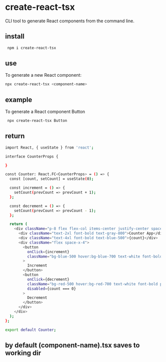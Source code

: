 # create-react-tsx

CLI tool to generate React components from the command line.

## install 

```bash
 npm i create-react-tsx
```

## use

To generate a new React component:

```bash
npx create-react-tsx <component-name>
```

## example 

To generate a React component Button

```bash
 npx create-react-tsx Button
```

## return

```bash
import React, { useState } from 'react';

interface CounterProps {

}

const Counter: React.FC<CounterProps> = () => {
  const [count, setCount] = useState(0);

  const increment = () => {
    setCount(prevCount => prevCount + 1);
  };

  const decrement = () => {
    setCount(prevCount => prevCount - 1);
  };

  return (
    <div className="p-8 flex flex-col items-center justify-center space-y-4">
      <div className="text-2xl font-bold text-gray-800">Counter App</div>
      <div className="text-4xl font-bold text-blue-500">{count}</div>
      <div className="flex space-x-4">
        <button
          onClick={increment}
          className="bg-blue-500 hover:bg-blue-700 text-white font-bold py-2 px-4 rounded"
        >
          Increment
        </button>
        <button
          onClick={decrement}
          className="bg-red-500 hover:bg-red-700 text-white font-bold py-2 px-4 rounded"
          disabled={count === 0}
        >
          Decrement
        </button>
      </div>
    </div>
  );
};

export default Counter;
```

## by default (component-name).tsx saves to working dir



